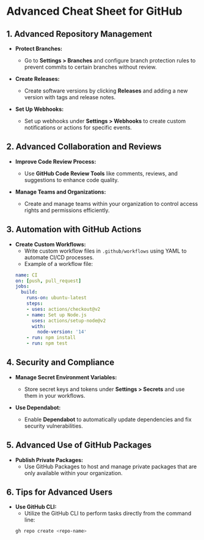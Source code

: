 # Advanced Cheat Sheet for GitHub



## 1. Advanced Repository Management

- **Protect Branches:**
  - Go to **Settings > Branches** and configure branch protection rules to prevent commits to certain branches without review.

- **Create Releases:**
  - Create software versions by clicking **Releases** and adding a new version with tags and release notes.

- **Set Up Webhooks:**
  - Set up webhooks under **Settings > Webhooks** to create custom notifications or actions for specific events.

## 2. Advanced Collaboration and Reviews

- **Improve Code Review Process:**
  - Use **GitHub Code Review Tools** like comments, reviews, and suggestions to enhance code quality.

- **Manage Teams and Organizations:**
  - Create and manage teams within your organization to control access rights and permissions efficiently.

## 3. Automation with GitHub Actions

- **Create Custom Workflows:**
  - Write custom workflow files in `.github/workflows` using YAML to automate CI/CD processes.
  - Example of a workflow file:
  ```yaml
  name: CI
  on: [push, pull_request]
  jobs:
    build:
      runs-on: ubuntu-latest
      steps:
      - uses: actions/checkout@v2
      - name: Set up Node.js
        uses: actions/setup-node@v2
        with:
          node-version: '14'
      - run: npm install
      - run: npm test
  ```

## 4. Security and Compliance

- **Manage Secret Environment Variables:**
  - Store secret keys and tokens under **Settings > Secrets** and use them in your workflows.

- **Use Dependabot:**
  - Enable **Dependabot** to automatically update dependencies and fix security vulnerabilities.

## 5. Advanced Use of GitHub Packages

- **Publish Private Packages:**
  - Use GitHub Packages to host and manage private packages that are only available within your organization.

## 6. Tips for Advanced Users

- **Use GitHub CLI:**
  - Utilize the GitHub CLI to perform tasks directly from the command line:
  ```bash
  gh repo create <repo-name>
  ```
